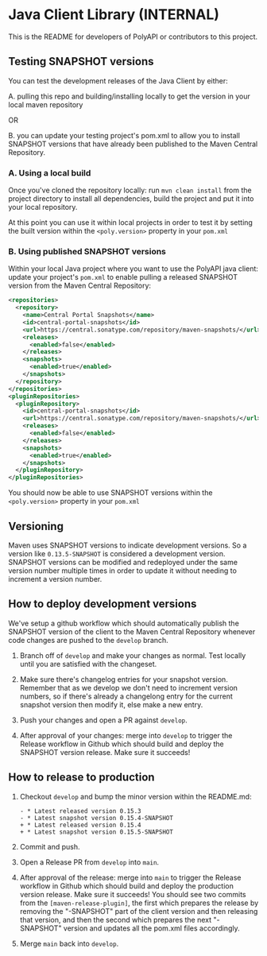 # Java Client Library (INTERNAL)

This is the README for developers of PolyAPI or contributors to this project.

## Testing SNAPSHOT versions

You can test the development releases of the Java Client by either:

A. pulling this repo and building/installing locally to get the version in your local maven repository

OR

B. you can update your testing project's pom.xml to allow you to install SNAPSHOT versions that have already been published to the Maven Central Repository.

### A. Using a local build

Once you've cloned the repository locally: run `mvn clean install` from the project directory to install all dependencies, build the project and put it into your local repository.

At this point you can use it within local projects in order to test it by setting the built version within the `<poly.version>` property in your `pom.xml`

### B. Using published SNAPSHOT versions

Within your local Java project where you want to use the PolyAPI java client: update your project's `pom.xml` to enable pulling a released SNAPSHOT version from the Maven Central Repository:
```xml
<repositories>
  <repository>
    <name>Central Portal Snapshots</name>
    <id>central-portal-snapshots</id>
    <url>https://central.sonatype.com/repository/maven-snapshots/</url>
    <releases>
      <enabled>false</enabled>
    </releases>
    <snapshots>
      <enabled>true</enabled>
    </snapshots>
  </repository>
</repositories>
<pluginRepositories>
  <pluginRepository>
    <id>central-portal-snapshots</id>
    <url>https://central.sonatype.com/repository/maven-snapshots/</url>
    <releases>
      <enabled>false</enabled>
    </releases>
    <snapshots>
      <enabled>true</enabled>
    </snapshots>
  </pluginRepository>
</pluginRepositories>
```

You should now be able to use SNAPSHOT versions within the `<poly.version>` property in your `pom.xml`

## Versioning

Maven uses SNAPSHOT versions to indicate development versions. So a version like `0.13.5-SNAPSHOT` is considered a development version. SNAPSHOT versions can be modified and redeployed under the same version number multiple times in order to update it without needing to increment a version number.


## How to deploy development versions

We've setup a github workflow which should automatically publish the SNAPSHOT version of the client to the Maven Central Repository whenever code changes are pushed to the `develop` branch.

1. Branch off of `develop` and make your changes as normal. Test locally until you are satisfied with the changeset.

2. Make sure there's changelog entries for your snapshot version. Remember that as we develop we don't need to increment version numbers, so if there's already a changelong entry for the current snapshot version then modify it, else make a new entry.

3. Push your changes and open a PR against `develop`.

4. After approval of your changes: merge into `develop` to trigger the Release workflow in Github which should build and deploy the SNAPSHOT version release. Make sure it succeeds!


## How to release to production

1. Checkout `develop` and bump the minor version within the README.md:
   ```
   - * Latest released version 0.15.3
   - * Latest snapshot version 0.15.4-SNAPSHOT
   + * Latest released version 0.15.4
   + * Latest snapshot version 0.15.5-SNAPSHOT
   ````

2. Commit and push.

3. Open a Release PR from `develop` into `main`.

4. After approval of the release: merge into `main` to trigger the Release workflow in Github which should build and deploy the production version release. Make sure it succeeds! You should see two commits from the `[maven-release-plugin]`, the first which prepares the release by removing the "-SNAPSHOT" part of the client version and then releasing that version, and then the second which prepares the next "-SNAPSHOT" version and updates all the pom.xml files accordingly.

5. Merge `main` back into `develop`.